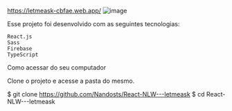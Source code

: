 https://letmeask-cbfae.web.app/
![image](https://user-images.githubusercontent.com/65089035/124399846-a7c88780-dcf4-11eb-9c29-9c8508f01d91.png)


Esse projeto foi desenvolvido com as seguintes tecnologias:

    React.js
    Sass
    Firebase
    TypeScript

Como acessar do seu computador

Clone o projeto e acesse a pasta do mesmo.

$ git clone https://github.com/Nandosts/React-NLW---letmeask
$ cd React-NLW---letmeask

